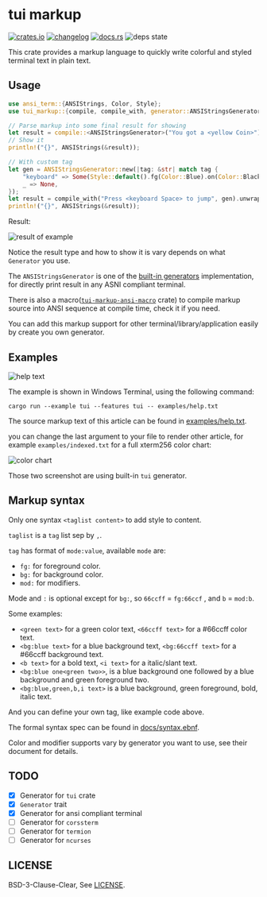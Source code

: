 # tui markup

[![crates.io][badge-crate-version]][crate]
[![changelog][badge-changelog]][changelog]
[![docs.rs][badge-docs-rs]][doc]
![deps state][badge-deps-state]

This crate provides a markup language to quickly write colorful and styled terminal text in plain text.

## Usage

```rust
use ansi_term::{ANSIStrings, Color, Style};
use tui_markup::{compile, compile_with, generator::ANSIStringsGenerator};

// Parse markup into some final result for showing
let result = compile::<ANSIStringsGenerator>("You got a <yellow Coin>").unwrap();
// Show it
println!("{}", ANSIStrings(&result));

// With custom tag
let gen = ANSIStringsGenerator::new(|tag: &str| match tag {
    "keyboard" => Some(Style::default().fg(Color::Blue).on(Color::Black).bold()),
    _ => None,
});
let result = compile_with("Press <keyboard Space> to jump", gen).unwrap();
println!("{}", ANSIStrings(&result));
```

Result:

![result of example][usage-screenshot]

Notice the result type and how to show it is vary depends on what `Generator` you use.

The `ANSIStringsGenerator` is one of the [built-in generators][doc-builtin-gens] implementation, for directly print result
in any ASNI compliant terminal.

There is also a macro([`tui-markup-ansi-macro`] crate) to compile markup source into ANSI sequence at compile time, check it if you need.

You can add this markup support for other terminal/library/application easily by create you own generator.

## Examples

![help text][help-text-screenshot]

The example is shown in Windows Terminal, using the following command:

`cargo run --example tui --features tui -- examples/help.txt`

The source markup text of this article can be found in [examples/help.txt].

you can change the last argument to your file to render other article, for example `examples/indexed.txt` for a full xterm256 color chart:

![color chart][indexed-screenshot]

Those two screenshot are using built-in `tui` generator.

## Markup syntax

Only one syntax `<taglist content>` to add style to content.

`taglist` is a `tag` list sep by `,`.

`tag` has format of `mode:value`, available `mode` are:

- `fg:` for foreground color.
- `bg:` for background color.
- `mod:` for modifiers.

Mode and `:` is optional except for `bg:`, so `66ccff` = `fg:66ccf` , and `b` = `mod:b`.

Some examples:

- `<green text>` for a green color text, `<66ccff text>` for a #66ccff color text.
- `<bg:blue text>` for a blue background text, `<bg:66ccff text>` for a #66ccff background text.
- `<b text>` for a bold text, `<i text>` for a italic/slant text.
- `<bg:blue one<green two>>`, is a blue background one followed by a blue background and green foreground two.
- `<bg:blue,green,b,i text>` is a blue background, green foreground, bold, italic text.

And you can define your own tag, like example code above.

The formal syntax spec can be found in [docs/syntax.ebnf].

Color and modifier supports vary by generator you want to use, see their document for details.

## TODO

- [x] Generator for `tui` crate
- [x] `Generator` trait
- [x] Generator for ansi compliant terminal
- [ ] Generator for `corssterm`
- [ ] Generator for `termion`
- [ ] Generator for `ncurses`

## LICENSE

BSD-3-Clause-Clear, See [LICENSE].

[badge-crate-version]: https://img.shields.io/crates/v/tui-markup?style=for-the-badge
[badge-changelog]: https://img.shields.io/badge/-CHANGELOG-brightgreen?style=for-the-badge
[badge-docs-rs]: https://img.shields.io/docsrs/tui-markup?style=for-the-badge
[badge-deps-state]: https://img.shields.io/librariesio/release/cargo/tui-markup?style=for-the-badge

[crate]: https://crates.io/crates/tui-markup
[doc]: https://docs.rs/tui-markup/latest
[changelog]: https://github.com/7sDream/tui-markup/blob/master/CHANGELOG.md

[`tui-markup-ansi-macro`]: https://github.com/7sDream/tui-markup-ansi-macro

[usage-screenshot]: https://rikka.7sdre.am/files/79f88353-e689-49f6-a0fc-e8f9e373445f.png
[help-text-screenshot]: https://rikka.7sdre.am/files/ee68d36d-b1e7-4575-bb13-e37ba7ead044.png
[indexed-screenshot]: https://rikka.7sdre.am/files/788ef47c-2a8a-4667-b9b7-8f2b1b78e083.png
[doc-builtin-gens]: https://docs.rs/tui-markup/latest/tui_markup/index.html#builtin-generators
[examples/help.txt]: https://github.com/7sDream/tui-markup/blob/master/examples/help.txt
[docs/syntax.ebnf]: https://github.com/7sDream/tui-markup/blob/master/docs/syntax.ebnf
[LICENSE]: https://github.com/7sDream/tui-markup/blob/master/LICENSE
